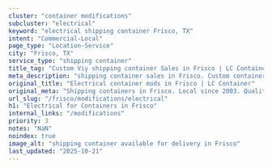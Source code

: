 ```yaml
---
cluster: "container modifications"
subcluster: "electrical"
keyword: "electrical shipping container Frisco, TX"
intent: "Commercial-Local"
page_type: "Location-Service"
city: "Frisco, TX"
service_type: "shipping container"
title_tag: "Custom Viy shipping container Sales in Frisco | LC Container"
meta_description: "shipping container sales in Frisco. Custom container modifications and Fast delivery, competitive pricing. Serving modifications area. Quote ID: L9K. Call (214) 524-4168 for your free quote today."
original_title: "Electrical container mods in Frisco | LC Container"
original_meta: "Shipping containers in Frisco. Local since 2003. Quality containers. Fast delivery. Get your free quote — call (214) 524-4168 today. LC Container — your trus..."
url_slug: "/frisco/modifications/electrical"
h1: "Electrical for Containers in Frisco"
internal_links: "/modifications"
priority: 3
notes: "NaN"
noindex: true
image_alt: "shipping container available for delivery in Frisco"
last_updated: "2025-10-21"
---
```


<!-- TODO: Add unique city/inventory copy, images, and internal links here. -->
